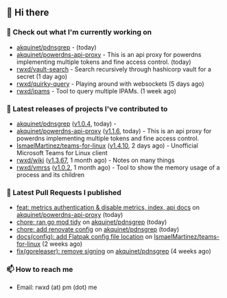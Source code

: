## 👋 Hi there

### 👷 Check out what I'm currently working on


- [akquinet/pdnsgrep](https://github.com/akquinet/pdnsgrep) -  (today)
- [akquinet/powerdns-api-proxy](https://github.com/akquinet/powerdns-api-proxy) - This is an api proxy for powerdns implementing multiple tokens and fine access control. (today)
- [rwxd/vault-search](https://github.com/rwxd/vault-search) - Search recursively through hashicorp vault for a secret  (1 day ago)
- [rwxd/quirky-query](https://github.com/rwxd/quirky-query) - Playing around with websockets (5 days ago)
- [rwxd/ipams](https://github.com/rwxd/ipams) - Tool to query multiple IPAMs. (1 week ago)

### 🔭 Latest releases of projects I've contributed to


- [akquinet/pdnsgrep](https://github.com/akquinet/pdnsgrep) ([v1.0.4](https://github.com/akquinet/pdnsgrep/releases/tag/v1.0.4), today) - 
- [akquinet/powerdns-api-proxy](https://github.com/akquinet/powerdns-api-proxy) ([v1.1.6](https://github.com/akquinet/powerdns-api-proxy/releases/tag/v1.1.6), today) - This is an api proxy for powerdns implementing multiple tokens and fine access control.
- [IsmaelMartinez/teams-for-linux](https://github.com/IsmaelMartinez/teams-for-linux) ([v1.4.10](https://github.com/IsmaelMartinez/teams-for-linux/releases/tag/v1.4.10), 2 days ago) - Unofficial Microsoft Teams for Linux client
- [rwxd/wiki](https://github.com/rwxd/wiki) ([v1.3.67](https://github.com/rwxd/wiki/releases/tag/v1.3.67), 1 month ago) - Notes on many things
- [rwxd/vmrss](https://github.com/rwxd/vmrss) ([v1.0.2](https://github.com/rwxd/vmrss/releases/tag/v1.0.2), 1 month ago) - Tool to show the memory usage of a process and its children

### 🔨 Latest Pull Requests I published


- [feat: metrics authentication &amp; disable metrics, index, api docs](https://github.com/akquinet/powerdns-api-proxy/pull/34) on [akquinet/powerdns-api-proxy](https://github.com/akquinet/powerdns-api-proxy) (today)
- [chore: ran go mod tidy](https://github.com/akquinet/pdnsgrep/pull/11) on [akquinet/pdnsgrep](https://github.com/akquinet/pdnsgrep) (today)
- [chore: add renovate config](https://github.com/akquinet/pdnsgrep/pull/4) on [akquinet/pdnsgrep](https://github.com/akquinet/pdnsgrep) (today)
- [docs(config): add Flatpak config file location](https://github.com/IsmaelMartinez/teams-for-linux/pull/1075) on [IsmaelMartinez/teams-for-linux](https://github.com/IsmaelMartinez/teams-for-linux) (2 weeks ago)
- [fix(goreleaser): remove signing](https://github.com/akquinet/pdnsgrep/pull/3) on [akquinet/pdnsgrep](https://github.com/akquinet/pdnsgrep) (4 weeks ago)

### 📫 How to reach me

- Email: rwxd (at) pm (dot) me
